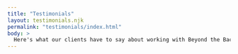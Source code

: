 ```yaml
---
title: "Testimonials"
layout: testimonials.njk
permalink: "testimonials/index.html"
body: >
  Here's what our clients have to say about working with Beyond the Back Door...
---
```

